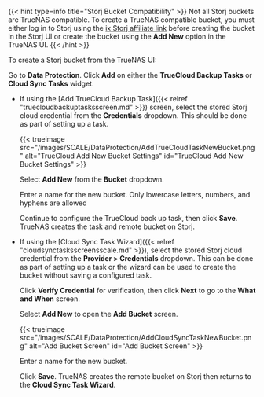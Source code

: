 &NewLine;

{{< hint type=info title="Storj Bucket Compatibility" >}}
Not all Storj buckets are TrueNAS compatible.
To create a TrueNAS compatible bucket, you must either log in to Storj using the [ix Storj affiliate link](https://us1.storj.io/signup?partner=ix-storj-1) before creating the bucket in the Storj UI or create the bucket using the **Add New** option in the TrueNAS UI.
{{< /hint >}}

To create a Storj bucket from the TrueNAS UI:

Go to **Data Protection**.
Click **Add** on either the **TrueCloud Backup Tasks** or **Cloud Sync Tasks** widget.

* If using the [Add TrueCloud Backup Task]({{< relref "truecloudbackuptasksscreen.md" >}}) screen, select the stored Storj cloud credential from the **Credentials** dropdown.
  This should be done as part of setting up a task.
  
   {{< trueimage src="/images/SCALE/DataProtection/AddTrueCloudTaskNewBucket.png" alt="TrueCloud Add New Bucket Settings" id="TrueCloud Add New Bucket Settings" >}}

   Select **Add New** from the **Bucket** dropdown.

   Enter a name for the new bucket. Only lowercase letters, numbers, and hyphens are allowed

   Continue to configure the TrueCloud back up task, then click **Save**.
   TrueNAS creates the task and remote bucket on Storj.

* If using the [Cloud Sync Task Wizard]({{< relref "cloudsynctasksscreensscale.md" >}}), select the stored Storj cloud credential from the **Provider > Credentials** dropdown.
  This can be done as part of setting up a task or the wizard can be used to create the bucket without saving a configured task.

   Click **Verify Credential** for verification, then click **Next** to go to the **What and When** screen.

   Select **Add New** to open the **Add Bucket** screen.

   {{< trueimage src="/images/SCALE/DataProtection/AddCloudSyncTaskNewBucket.png" alt="Add Bucket Screen" id="Add Bucket Screen" >}}

   Enter a name for the new bucket.

   Click **Save**.
   TrueNAS creates the remote bucket on Storj then returns to the **Cloud Sync Task Wizard**.
